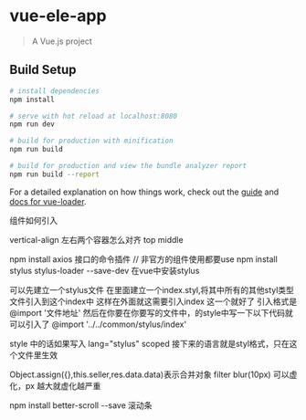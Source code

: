 # vue-ele-app

> A Vue.js project

## Build Setup

``` bash
# install dependencies
npm install

# serve with hot reload at localhost:8080
npm run dev

# build for production with minification
npm run build

# build for production and view the bundle analyzer report
npm run build --report
```

For a detailed explanation on how things work, check out the [guide](http://vuejs-templates.github.io/webpack/) and [docs for vue-loader](http://vuejs.github.io/vue-loader).


组件如何引入

vertical-align 左右两个容器怎么对齐 top middle

npm install axios  接口的命令插件  // 非官方的组件使用都要use
npm install stylus stylus-loader --save-dev  在vue中安装stylus

可以先建立一个stylus文件 在里面建立一个index.styl,将其中所有的其他styl类型文件引入到这个index中
这样在外面就这需要引入index 这一个就好了  引入格式是  @import '文件地址'
然后在你要在你要写的文件中，的style中写一下以下代码就可以引入了
@import '../../common/stylus/index'

style 中的话如果写入 lang="stylus" scoped 接下来的语言就是styl格式，只在这个文件里生效

Object.assign({},this.seller,res.data.data)表示合并对象
filter blur(10px)  可以虚化，px 越大就虚化越严重

npm install better-scroll --save 滚动条